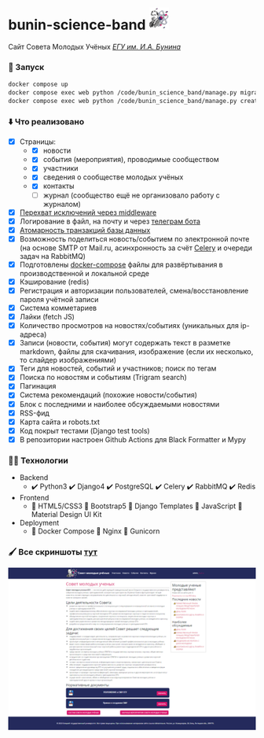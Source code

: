 # bunin-science-band <img src="https://github.com/Peopl3s/bunin-science-band/blob/main/screens/logo.png" style="with:45px; height:45px;"/>
Сайт Совета Молодых Учёных [*ЕГУ им. И.А. Бунина*](https://elsu.ru/)

### 👾 Запуск
```bash
docker compose up
docker compose exec web python /code/bunin_science_band/manage.py migrate
docker compose exec web python /code/bunin_science_band/manage.py createsuperuser
```

### ⬇️ Что реализовано
- [x] Страницы:
  - - [x] новости
  - - [x] события (мероприятия), проводимые сообществом
  - - [x] участники 
  - - [x] сведения о сообществе молодых учёных
  - - [x] контакты
    - [ ] журнал (сообщество ещё не организовало работу с журналом)
- [x] [Перехват исключений через middleware](https://github.com/Peopl3s/bunin-science-band/blob/74b91d807627435b3144c9e6ecfe1e07edaad626/bunin_science_band/utils/middleware.py#L1)
- [x] Логирование в файл, на почту и через [телеграм бота](https://github.com/Peopl3s/bunin-science-band/blob/main/bunin_science_band/utils/telegrambot_handler.py)
- [x] [Атомарность транзакций базы данныx](https://github.com/Peopl3s/bunin-science-band/blob/main/bunin_science_band/utils/core.py)
- [x] Возможность поделиться новость/событием по электронной почте (на основе SMTP от Mail.ru, асинхронность за счёт [Celery](https://github.com/Peopl3s/bunin-science-band/blob/main/bunin_science_band/bunin_science_band/celery.py) и очереди задач на RabbitMQ)
- [x] Подготовлены [docker-compose](https://github.com/Peopl3s/bunin-science-band/blob/main/docker-compose.yml) файлы для развёртывания в производственной и локальной среде
- [x] Кэширование (redis)
- [x] Регистрация и авторизации пользователей, смена/восстановление пароля учётной записи
- [x] Система комметариев
- [x] Лайки (fetch JS)
- [x] Количество просмотров на новостях/событиях (уникальных для ip-адреса)
- [x] Записи (новости, события) могут содержать текст в разметке markdown, файлы для скачивания, изображение (если их несколько, то слайдер изображениями)
- [x] Теги для новостей, событий и участников; поиск по тегам
- [x] Поиска по новостям и событиям (Trigram search)
- [x] Пагинация
- [x] Система рекомендаций (похожие новости/события)
- [x] Блок с последними и наиболее обсуждаемыми новостями
- [x] RSS-фид
- [x] Карта сайта и robots.txt
- [x] Код покрыт тестами (Django test tools)
- [x] В репозитории настроен Github Actions для Black Formatter и Mypy

### 👨‍💻 Технологии
+ Backend
  - :heavy_check_mark: Python3 :heavy_check_mark: Django4 :heavy_check_mark: PostgreSQL :heavy_check_mark: Celery :heavy_check_mark: RabbitMQ :heavy_check_mark: Redis
+ Frontend
  - 🧷 HTML5/CSS3 🧷 Bootstrap5 🧷 Django Templates 🧷 JavaScript 🧷 Material Design UI Kit
+ Deployment
  - 📌 Docker Compose 📌 Nginx 📌 Gunicorn 

### 🖌️ Все скриншоты [тут](https://github.com/Peopl3s/bunin-science-band/tree/main/screens)
![alt text](https://github.com/Peopl3s/bunin-science-band/blob/main/screens/index.PNG)

